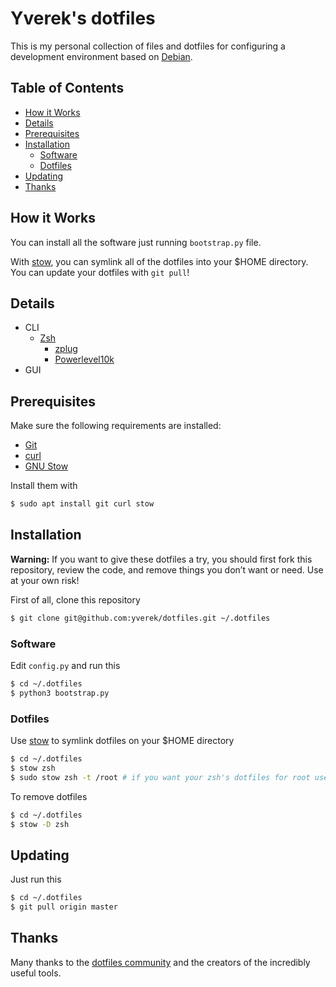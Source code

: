 # Yverek's dotfiles
This is my personal collection of files and dotfiles for configuring a development environment based on 
[Debian](https://www.debian.org/).

## Table of Contents
 * [How it Works](#how-it-works)
 * [Details](#details)
 * [Prerequisites](#prerequisites)
 * [Installation](#Installation)
   * [Software](#software)
   * [Dotfiles](#dotfiles)
 * [Updating](#updating)
 * [Thanks](#thanks)

## How it Works
You can install all the software just running `bootstrap.py` file.

With [stow](https://www.gnu.org/software/stow/), you can symlink all of the dotfiles into your $HOME directory.
You can update your dotfiles with `git pull`!

## Details
 * CLI
   * [Zsh](https://github.com/zsh-users/zsh)
     * [zplug](https://github.com/zplug/zplug)
     * [Powerlevel10k](https://github.com/romkatv/powerlevel10k)
 * GUI

## Prerequisites
Make sure the following requirements are installed:

 * [Git](https://git-scm.com/)
 * [curl](https://curl.haxx.se/)
 * [GNU Stow](https://www.gnu.org/software/stow/)

Install them with
```bash
$ sudo apt install git curl stow
```

## Installation
**Warning:** If you want to give these dotfiles a try, you should first fork this repository, review the code, and
remove things you don’t want or need. Use at your own risk!

First of all, clone this repository
```bash
$ git clone git@github.com:yverek/dotfiles.git ~/.dotfiles
```

### Software
Edit `config.py` and run this

```bash
$ cd ~/.dotfiles
$ python3 bootstrap.py
```

### Dotfiles
Use [stow](https://www.gnu.org/software/stow/) to symlink dotfiles on your $HOME directory
```bash
$ cd ~/.dotfiles
$ stow zsh
$ sudo stow zsh -t /root # if you want your zsh's dotfiles for root user
```

To remove dotfiles
```bash
$ cd ~/.dotfiles
$ stow -D zsh
```

## Updating
Just run this
```bash
$ cd ~/.dotfiles
$ git pull origin master
```

## Thanks
Many thanks to the [dotfiles community](http://dotfiles.github.io/) and the creators of the incredibly useful tools.
